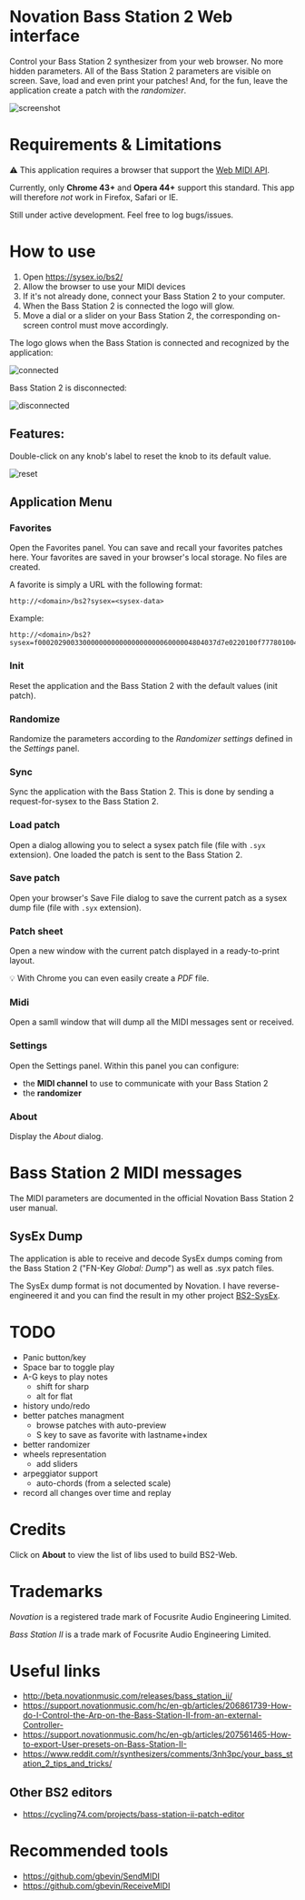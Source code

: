 # Novation Bass Station 2 Web interface

Control your Bass Station 2 synthesizer from your web browser. 
No more hidden parameters. All of the Bass Station 2 parameters are visible on screen.
Save, load and even print your patches!
And, for the fun, leave the application create a patch with the _randomizer_.

![screenshot](/images/BS2-Web_v2.0.0.png "screenshot of current version running in Chrome")


# Requirements &amp; Limitations

:warning: This application requires a browser that support the [Web MIDI API](http://webaudio.github.io/web-midi-api/).

Currently, only **Chrome 43+** and **Opera 44+** support this standard. This app will therefore _not_ work in Firefox, Safari or IE. 

Still under active development. Feel free to log bugs/issues.


# How to use

1. Open https://sysex.io/bs2/
2. Allow the browser to use your MIDI devices
3. If it's not already done, connect your Bass Station 2 to your computer.
4. When the Bass Station 2 is connected the logo will glow. 
5. Move a dial or a slider on your Bass Station 2, the corresponding on-screen control must move accordingly.

The logo glows when the Bass Station is connected and recognized by the application:

![connected](/images/BS2-Web-connected.png "Bass Station 2 connected")

Bass Station 2 is disconnected:

![disconnected](/images/BS2-Web-disconnected.png "Bass Station 2 disconnected")

## Features:

Double-click on any knob's label to reset the knob to its default value.

![reset](/images/BS2-Web-double-click-to-reset.png "Double-click the label to reset the value")

## Application Menu

### Favorites

Open the Favorites panel. You can save and recall your favorites patches here. Your favorites are saved in your
browser's local storage. No files are created. 

A favorite is simply a URL with the following format:

    http://<domain>/bs2?sysex=<sysex-data>

Example:

    http://<domain>/bs2?sysex=f00020290033000000000000000000006000004804037d7e0220100f777801004340200000ff7c00000000000f78000008200000077800004000000f700000000000126000000000001a4000202004001f190f6923797c7e3f1f5f6f70017c7e403f4f6770017c7e401f4000000000000000000000000000000000000000000000000000000000000000000000000000000000000000000000f7

### Init

Reset the application and the Bass Station 2 with the default values (init patch).

### Randomize

Randomize the parameters according to the _Randomizer settings_ defined in the _Settings_ panel.

### Sync

Sync the application with the Bass Station 2. This is done by sending a request-for-sysex to the Bass Station 2.

### Load patch

Open a dialog allowing you to select a sysex patch file (file with `.syx` extension). One loaded the patch is sent to the Bass Station 2.

### Save patch

Open your browser's Save File dialog to save the current patch as a sysex dump file (file with `.syx` extension). 

### Patch sheet

Open a new window with the current patch displayed in a ready-to-print layout. 

:bulb: With Chrome you can even easily create a _PDF_ file. 

### Midi

Open a samll window that will dump all the MIDI messages sent or received.

### Settings

Open the Settings panel. Within this panel you can configure:
- the **MIDI channel** to use to communicate with your Bass Station 2 
- the **randomizer**

### About

Display the _About_ dialog.

# Bass Station 2 MIDI messages

The MIDI parameters are documented in the official Novation Bass Station 2 user manual. 

## SysEx Dump

The application is able to receive and decode SysEx dumps coming from the Bass Station 2 ("FN-Key _Global: Dump_") as well as .syx patch files.

The SysEx dump format is not documented by Novation. I have reverse-engineered it and you can find the result
 in my other project [BS2-SysEx](https://github.com/francoisgeorgy/BS2-SysEx).

# TODO

- Panic button/key
- Space bar to toggle play
- A-G keys to play notes
    - shift for sharp
    - alt for flat
- history undo/redo    
- better patches managment
    - browse patches with auto-preview
    - S key to save as favorite with lastname+index
- better randomizer
- wheels representation
    - add sliders
- arpeggiator support
    - auto-chords (from a selected scale)
- record all changes over time and replay

# Credits

Click on __About__ to view the list of libs used to build BS2-Web.  


# Trademarks

_Novation_ is a registered trade mark of Focusrite Audio Engineering Limited.

_Bass Station II_ is a trade mark of Focusrite Audio Engineering Limited.


# Useful links

- http://beta.novationmusic.com/releases/bass_station_ii/
- https://support.novationmusic.com/hc/en-gb/articles/206861739-How-do-I-Control-the-Arp-on-the-Bass-Station-II-from-an-external-Controller-
- https://support.novationmusic.com/hc/en-gb/articles/207561465-How-to-export-User-presets-on-Bass-Station-II-
- https://www.reddit.com/r/synthesizers/comments/3nh3pc/your_bass_station_2_tips_and_tricks/

## Other BS2 editors

- https://cycling74.com/projects/bass-station-ii-patch-editor


# Recommended tools

- https://github.com/gbevin/SendMIDI
- https://github.com/gbevin/ReceiveMIDI
